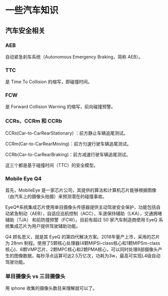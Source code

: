 # 一些汽车知识

## 汽车安全相关

### AEB

自动紧急刹车系统（Autonomous Emergency Braking，简称 AEB）。

### TTC

是 Time To Collision 的缩写，即碰撞时间。

### FCW

是 Forward Collision Warning 的缩写，前向碰撞预警。

### CCRs、CCRm 和 CCRb

CCRs(Car-to-CarRearStationary) ：前方静止车辆追尾测试。

CCRm(Car-to-CarRearMoving)：前方匀速行驶车辆追尾测试。

CCRb(Car-to-CarRearBraking)：前方减速行驶车辆追尾测试。

这三个都是基于碰撞时间（TTC）的安全模型。

### Mobile Eye Q4

首先，MobileEye 是一家芯片公司，其提供的算法和计算机芯片能够根据图像（由汽车上的摄像头拍摄）来预测潜在的碰撞事故。

EyeQ®系统集成芯片使用单目摄像头传感器提供主动驾驶安全保护，功能包括自动紧急制动（AEB），自适应巡航控制（ACC），车道保持辅助（LKA），交通拥堵辅助（TJA） 和前防撞预警（FCW）。目前有超过 50 家汽车制造商使用 EyeQ 系统集成芯片为用户提供驾驶辅助功能。

Q4 顾名思义，就是其 EyeQ 的第四代解决方案。2018年量产上市，采用的芯片为 28nm 制程。使用了5颗核心处理器(4颗MIPSi-class核心和1颗MIPSm-class核心)、6颗VMP芯片、2颗MPC核心和2颗PMA核心，可以同时处理8部摄像头产生的图像数据，每秒浮点运算可达2.5万亿次，功耗为3w，最高可实现L4级自动驾驶功能。

### 单目摄像头 vs 三目摄像头

用 iphone 收集的摄像头数目来理解就可以了。
